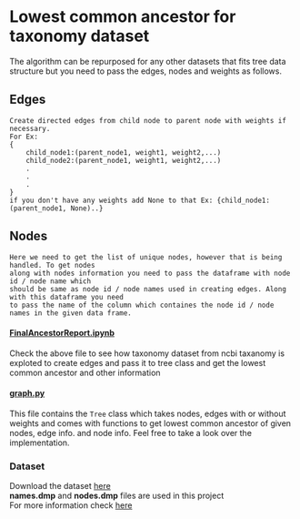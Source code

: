 # Lowest common ancestor for taxonomy dataset

The algorithm can be repurposed for any other datasets that fits tree data structure but you need to pass the edges, nodes and weights as follows.

## Edges
    Create directed edges from child node to parent node with weights if necessary. 
    For Ex: 
    {
        child_node1:(parent_node1, weight1, weight2,...)
        child_node2:(parent_node1, weight1, weight2,...)
        .
        .
        .
    }
    if you don't have any weights add None to that Ex: {child_node1:(parent_node1, None)..}

## Nodes
    Here we need to get the list of unique nodes, however that is being handled. To get nodes
    along with nodes information you need to pass the dataframe with node id / node name which 
    should be same as node id / node names used in creating edges. Along with this dataframe you need 
    to pass the name of the column which containes the node id / node names in the given data frame.


#### [FinalAncestorReport.ipynb](./FinalAncestorReport.ipynb) 
Check the above file to see how taxonomy dataset from ncbi taxanomy is exploted to create edges and pass it to tree class and get the lowest common ancestor and other information


#### [graph.py](./graph.py) 
This file contains the `Tree` class which takes nodes, edges with or without weights and comes with functions to get lowest common ancestor of given nodes, edge info. and node info. Feel free to take a look over the implementation.


### Dataset
Download the dataset [here](https://ftp.ncbi.nih.gov/pub/taxonomy/taxdump.tar.gz) <br /> 
**names.dmp** and **nodes.dmp** files are used in this project <br /> 
For more information check [here](https://www.ncbi.nlm.nih.gov/taxonomy) <br /> 
